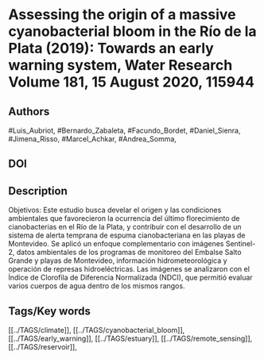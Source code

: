 # Assessing the origin of a massive cyanobacterial bloom in the Río de la Plata (2019): Towards an early warning system, Water Research Volume 181, 15 August 2020, 115944
## Authors
#Luis_Aubriot, #Bernardo_Zabaleta, #Facundo_Bordet, #Daniel_Sienra, #Jimena_Risso, #Marcel_Achkar, #Andrea_Somma, 
## DOI
 
## Description
Objetivos: Este estudio busca develar el origen y las condiciones ambientales que favorecieron la ocurrencia del último florecimiento de cianobacterias en el Río de la Plata, y contribuir con el desarrollo de un sistema de alerta temprana de espuma cianobacteriana en las playas de Montevideo. Se aplicó un enfoque complementario con imágenes Sentinel-2, datos ambientales de los programas de monitoreo del Embalse Salto Grande y playas de Montevideo, información hidrometeorológica y operación de represas hidroeléctricas. Las imágenes se analizaron con el Índice de Clorofila de Diferencia Normalizada (NDCI), que permitió evaluar varios cuerpos de agua dentro de los mismos rangos.
## Tags/Key words
[[../TAGS/climate]], [[../TAGS/cyanobacterial_bloom]], [[../TAGS/early_warning]], [[../TAGS/estuary]], [[../TAGS/remote_sensing]], [[../TAGS/reservoir]], 